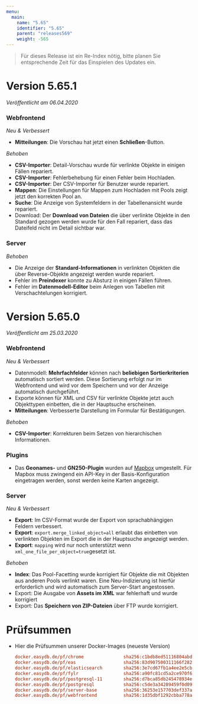 ```yaml
---
menu:
  main:
    name: "5.65"
    identifier: "5.65"
    parent: "releases569"
    weight: -565
---
```


> Für dieses Release ist ein Re-Index nötig, bitte planen Sie entsprechende Zeit für das Einspielen des Updates ein. 

# Version 5.65.1

*Veröffentlicht am 06.04.2020*

### Webfrontend

*Neu & Verbessert*

* **Mitteilungen**: Die Vorschau hat jetzt einen **Schließen**-Button. 

*Behoben*

* **CSV-Importer**: Detail-Vorschau wurde für verlinkte Objekte in einigen Fällen repariert.
* **CSV-Importer**: Fehlerbehebung für einen Fehler beim Hochladen.
* **CSV-Importer**: Der CSV-Importer für Benutzer wurde repariert.
* **Mappen**: Die Einstellungen für Mappen zum Hochladen mit Pools zeigt jetzt den korrekten Pool an.
* **Suche**: Die Anzeige von Systemfeldern in der Tabellenansicht wurde repariert.
* Download: Der **Download von Dateien** die über verlinkte Objekte in den Standard gezogen werden wurde für den Fall repariert, dass das Dateifeld nicht im Detail sichtbar war.

### Server

*Behoben*

* Die Anzeige der **Standard-Informationen** in verlinkten Objekten die über Reverse-Objekte angezeigt werden wurde repariert.
* Fehler im **Preindexer** konnte zu Absturz in einigen Fällen führen.
* Fehler im **Datenmodell-Editor** beim Anlegen von Tabellen mit Verschachtelungen korrigiert.

# Version 5.65.0

*Veröffentlicht am 25.03.2020*

### Webfrontend

*Neu & Verbessert*

* Datenmodell: **Mehrfachfelder** können nach **beliebigen Sortierkriterien** automatisch sortiert werden. Diese Sortierung erfolgt nur im Webfrontend und wird vor dem Speichern und vor der Anzeige automatisch durchgeführt.
* Exporte können für XML und CSV für verlinkte Objekte jetzt auch Objekttypen einbetten, die in der Hauptsuche erscheinen.
* **Mitteilungen**: Verbesserte Darstellung im Formular für Bestätigungen.

*Behoben*

* **CSV-Importer**: Korrekturen beim Setzen von hierarchischen Informationen.

### Plugins

* Das **Geonames-** und **GN250-Plugin** wurden auf [Mapbox](https://www.mapbox.com/) umgestellt. Für Mapbox muss zwingend ein API-Key in der Basis-Konfiguration eingetragen werden, sonst werden keine Karten angezeigt.

### Server

*Neu & Verbessert*

* **Export**: Im CSV-Format wurde der Export von sprachabhängigen Feldern verbessert.
* **Export**: `export.merge_linked_object=all`  erlaubt das einbetten von verlinkten Objekten im Export die in der Hauptsuche angezeigt werden. 
* **Export**: `mapping` wird nur noch unterstützt wenn `xml_one_file_per_object=true`gesetzt ist.

*Behoben*

* **Index**: Das Pool-Facetting wurde korrigiert für Objekte die mit Objekten aus anderen Pools verlinkt waren. Eine Neu-Indizierung ist hierfür erforderlich und wird automatisch zum Server-Start angestossen.
* Export: Die Ausgabe von **Assets im XML** war fehlerhaft und wurde korrigiert
* Export: Das **Speichern von ZIP-Dateien** über FTP wurde korrigiert.

# Prüfsummen

* Hier die Prüfsummen unserer Docker-Images (neueste Version)

  ```ini
  docker.easydb.de/pf/chrome               sha256:c1bdb8ed51116804abd49cc25d9bc13be5bbfe43d4f8c834c7d45c9ab0b673b2
  docker.easydb.de/pf/eas                  sha256:83d907500311166f28201c29d2663900f5c5fb61fbba66f6ddb64ba77e2eefff
  docker.easydb.de/pf/elasticsearch        sha256:3e7cd67fb1a4ee2e5cb2e78d79ee38661a98e99bb824413f2bbaa4238af6c60e
  docker.easydb.de/pf/fylr                 sha256:a90fc81cd5a2ce970f6a4fe13e674ded87b22cea3703201db6bdc0f42b95a81d
  docker.easydb.de/pf/postgresql-11        sha256:d7bca85db245478934ef3f8ccaaf3c13fcd6e7ff26728e344f70b0370c9d051b
  docker.easydb.de/pf/postgresql           sha256:c5de3a34289459f0d098bc64e36cb3308eaebbccab563ff5efb0667b8b539c0f
  docker.easydb.de/pf/server-base          sha256:36253e157703def337a6ea2e53671d414f7de071b449e3d28bb3dfcabbe85c13
  docker.easydb.de/pf/webfrontend          sha256:1d35dbf1292cbba778aa913e431e60d4326be90cf0a82d2133fe347a2896a0a5
  ```

